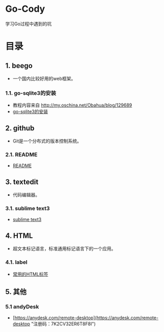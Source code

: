# Go-Cody
学习Go过程中遇到的坑

# 目录
## 1. beego
* 一个国内比较好用的web框架。  

### 1.1. go-sqlite3的安装
* 教程内容来自 http://my.oschina.net/Obahua/blog/129689  
* [go-sqlite3的安装](https://github.com/CodyGuo/Go-Cody/blob/master/beego/sqlite3/README.md "go-sqlite3的安装")  



## 2. github 
* Git是一个分布式的版本控制系统。  

### 2.1. README
* [README](https://github.com/CodyGuo/Go-Cody/blob/master/github/README/README.md "README")  

## 3. textedit 
* 代码编辑器。  

### 3.1. sublime text3
* [sublime text3](https://github.com/CodyGuo/Go-Cody/blob/master/textedit/sublime%20text3/README.md "sublime text3")   

## 4. HTML
* 超文本标记语言，标准通用标记语言下的一个应用。  

### 4.1. label
* [常用的HTML标签](https://github.com/CodyGuo/Go-Cody/blob/master/html/label/README.md "常用的HTML标签")


## 5. 其他

### 5.1 andyDesk
* [https://anydesk.com/remote-desktop](https://anydesk.com/remote-desktop "注册码：7K2CV32ER6T8F8I") 
